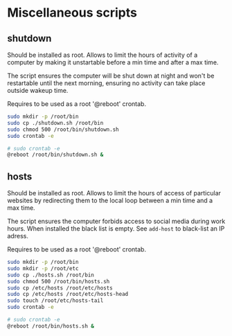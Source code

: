 # Miscellaneous scripts

## shutdown

Should be installed as root. Allows to limit the hours of activity of a computer by making
it unstartable before a min time and after a max time.

The script ensures the computer will be shut down at night and won't be restartable until
the next morning, ensuring no activity can take place outside wakeup time.

Requires to be used as a root '@reboot' crontab.

```bash
sudo mkdir -p /root/bin
sudo cp ./shutdown.sh /root/bin
sudo chmod 500 /root/bin/shutdown.sh
sudo crontab -e
```

```sh
# sudo crontab -e
@reboot /root/bin/shutdown.sh &
```

## hosts

Should be installed as root. Allows to limit the hours of access of particular websites by
redirecting them to the local loop between a min time and a max time.

The script ensures the computer forbids access to social media during work hours. When installed
the black list is empty. See `add-host` to black-list an IP adress.

Requires to be used as a root '@reboot' crontab.

```bash
sudo mkdir -p /root/bin
sudo mkdir -p /root/etc
sudo cp ./hosts.sh /root/bin
sudo chmod 500 /root/bin/hosts.sh
sudo cp /etc/hosts /root/etc/hosts
sudo cp /etc/hosts /root/etc/hosts-head
sudo touch /root/etc/hosts-tail
sudo crontab -e
```

```sh
# sudo crontab -e
@reboot /root/bin/hosts.sh &
```
